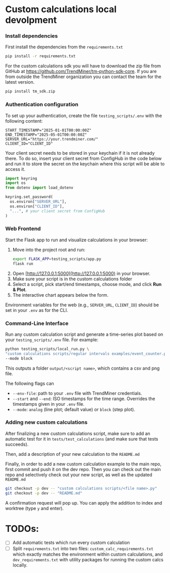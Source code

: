 
# Custom calculations local devolpment

### Install dependencies

First install the dependencies from the `requirements.txt`
```bash
pip install -r requirements.txt
```
For the custom calculations sdk you will have to download the zip file from GitHub at https://github.com/TrendMiner/tm-python-sdk-core. If you are from outside the TrendMiner organization you can contact the team for the latest version.
```bash
pip install tm_sdk.zip
```

### Authentication configuration
To set up your authentication, create the file `testing_scripts/.env` with the following content:
```
START_TIMESTAMP="2025-01-01T00:00:00Z"
END_TIMESTAMP="2025-05-01T00:00:00Z"
SERVER_URL="https://your.trendminer.com/"
CLIENT_ID="CLIENT_ID"
```
Your client secret needs to be stored in your keychain if it is not already there. To do so, insert your client secret from ConfigHub in the code below and run it to store the secret on the keychain where this script will be able to access it.

```python
import keyring
import os
from dotenv import load_dotenv

keyring.set_password(
  os.environ["SERVER_URL"], 
  os.environ["CLIENT_ID"],
  "...", # your client secret from ConfigHub
)
```

### Web Frontend

Start the Flask app to run and visualize calculations in your browser:

1. Move into the project root and run:
   ```bash
   export FLASK_APP=testing_scripts/app.py
   flask run
   ```
2. Open [http://127.0.0.1:5000](http://127.0.0.1:5000) in your browser.
3. Make sure your script is in the custom calculations folder
3. Select a script, pick start/end timestamps, choose mode, and click **Run & Plot**.  
4. The interactive chart appears below the form.

Environment variables for the web (e.g., `SERVER_URL`, `CLIENT_ID`) should be set in your `.env` as for the CLI.

### Command-Line Interface
Run any custom calculation script and generate a time-series plot based on your `testing_scripts/.env` file. For example:

```bash
python testing_scripts/local_run.py \
"custom calculations scripts/regular intervals examples/event_counter.py" \
--mode block
```
This outputs a folder `output/<script name>`, which contains a csv and png file.

The following flags can 
- `--env-file`: path to your `.env` file with TrendMiner credentials.  
- `--start` and `--end`: ISO timestamps for the time range. Overrides the timestamps given in your `.env` file.
- `--mode`: `analog` (line plot; default value) or `block` (step plot).


### Adding new custom calculations
After finalizing a new custom calculations script, make sure to add an automatic test for it in `tests/test_calculations` (and make sure that tests succeeds).

Then, add a description of your new calculation to the `README.md`

Finally, in order to add a new custom calculation example to the main repo, first commit and push it on the dev repo. Then you can check out the main repo and selectively check out your new script, as well as the updated `README.md`
```bash
git checkout -p dev -- "custom calculations scripts/<file name>.py"
git checkout -p dev -- "README.md"
```

A confirmation request will pop up. You can apply the addition to index and worktree (type `y` and enter).

# TODOs:
- [ ] Add automatic tests which run every custom calculation
- [ ] Split `requirements.txt` into two files: `custom_calc_requirements.txt` which exactly matches the environment within custom calculations, and `dev_requirements.txt` with utility packages for running the custom calcs locally.